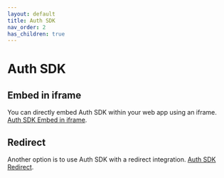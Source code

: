 ```yaml
---
layout: default
title: Auth SDK
nav_order: 2
has_children: true
---
```


# Auth SDK

## Embed in iframe
You can directly embed Auth SDK within your web app using an iframe. [Auth SDK Embed in iframe](auth-sdk-iframe.html).

## Redirect

Another option is to use Auth SDK with a redirect integration. [Auth SDK Redirect](auth-sdk-redirect.html).